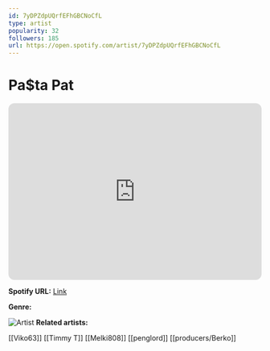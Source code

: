 ```yaml
---
id: 7yDPZdpUQrfEFhGBCNoCfL
type: artist
popularity: 32
followers: 185
url: https://open.spotify.com/artist/7yDPZdpUQrfEFhGBCNoCfL
---
```

# Pa$ta Pat

<iframe style="border-radius:12px" src="https://open.spotify.com/embed/artist/7yDPZdpUQrfEFhGBCNoCfL" width="100%" height="352" frameBorder="0" allowfullscreen="" allow="autoplay; clipboard-write; encrypted-media; fullscreen; picture-in-picture" loading="lazy"></iframe>

**Spotify URL:** [Link](https://open.spotify.com/artist/7yDPZdpUQrfEFhGBCNoCfL)

**Genre:** 

![Artist](https://i.scdn.co/image/ab6761610000e5ebe88cb841b6033c71e7b9f178)
**Related artists:**

[[Viko63]]
[[Timmy T]]
[[Melki808]]
[[penglord]]
[[producers/Berko]]
